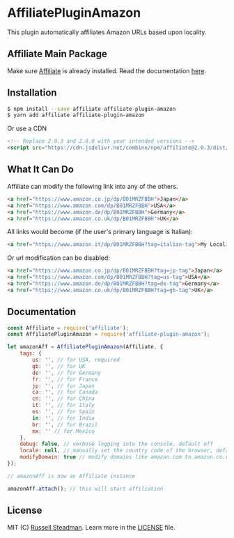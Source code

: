 # AffiliatePluginAmazon
This plugin automatically affiliates Amazon URLs based upon locality.

## Affiliate Main Package

Make sure [Affiliate](https://affiliate.js.org/) is already installed. Read the documentation [here](https://affiliate.js.org/).

## Installation

```bash
$ npm install --save affiliate affiliate-plugin-amazon
$ yarn add affiliate affiliate-plugin-amazon
```

Or use a CDN
```html
<!-- Replace 2.0.3 and 2.0.0 with your intended versions -->
<script src="https://cdn.jsdelivr.net/combine/npm/affiliate@2.0.3/dist/affiliate.js,npm/affiliate-plugin-amazon@2.0.0/dist/plugin.js"></script>
```

## What It Can Do

Affiliate can modify the following link into any of the others.
```html
<a href="https://www.amazon.co.jp/dp/B01MRZFBBH">Japan</a>
<a href="https://www.amazon.com/dp/B01MRZFBBH">USA</a>
<a href="https://www.amazon.de/dp/B01MRZFBBH">Germany</a>
<a href="https://www.amazon.co.uk/dp/B01MRZFBBH">UK</a>
```

All links would become (if the user's primary language is Italian):
```html
<a href="https://www.amazon.it/dp/B01MRZFBBH?tag=italian-tag">My Locality</a>
```

Or url modification can be disabled:
```html
<a href="https://www.amazon.co.jp/dp/B01MRZFBBH?tag=jp-tag">Japan</a>
<a href="https://www.amazon.com/dp/B01MRZFBBH?tag=us-tag">USA</a>
<a href="https://www.amazon.de/dp/B01MRZFBBH?tag=de-tag">Germany</a>
<a href="https://www.amazon.co.uk/dp/B01MRZFBBH?tag=gb-tag">UK</a>
```

## Documentation

```js
const Affiliate = require('affiliate'); 
const AffiliatePluginAmazon = require('affiliate-plugin-amazon'); 

let amazonAff = AffiliatePluginAmazon(Affiliate, {
    tags: {
        us: '', // for USA, required
        gb: '', // for UK
        de: '', // for Germany
        fr: '', // for France
        jp: '', // for Japan
        ca: '', // for Canada
        cn: '', // for China
        it: '', // for Italy
        es: '', // for Spain
        in: '', // for India
        br: '', // for Brazil
        mx: '' // for Mexico
    },
    debug: false, // verbose logging into the console, default off
    locale: null, // manually set the country code of the browser, default automatic
    modifyDomain: true // modify domains like amazon.com to amazon.co.uk based on locale, default on
});

// amazonAff is now an Affiliate instance

amazonAff.attach(); // this will start affiliation
```

## License

MIT (C) [Russell Steadman](https://www.russellsteadman.com/?utm_source=aff_amz_repo&utm_medium=copyright). Learn more in the [LICENSE](https://github.com/teamtofu/affiliate-plugin-amazon/blob/master/LICENSE) file.